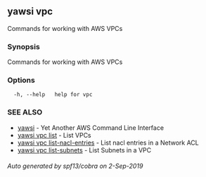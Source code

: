 ## yawsi vpc

Commands for working with AWS VPCs

### Synopsis


Commands for working with AWS VPCs

### Options

```
  -h, --help   help for vpc
```

### SEE ALSO
* [yawsi](yawsi.md)	 - Yet Another AWS Command Line Interface
* [yawsi vpc list](yawsi_vpc_list.md)	 - List VPCs
* [yawsi vpc list-nacl-entries](yawsi_vpc_list-nacl-entries.md)	 - List nacl entries in a Network ACL
* [yawsi vpc list-subnets](yawsi_vpc_list-subnets.md)	 - List Subnets in a VPC

###### Auto generated by spf13/cobra on 2-Sep-2019
